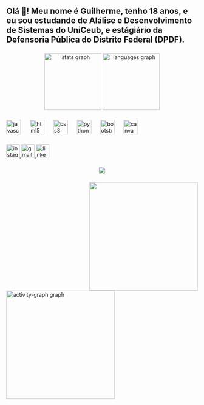 <h2 align="left">Olá 👋! Meu nome é Guilherme, tenho 18 anos, e eu sou estudande de Alálise e Desenvolvimento de Sistemas do UniCeub, e estágiário da Defensoria Pública do Distrito Federal (DPDF).</h2>

###

<div align="center">
  <img src="https://github-readme-stats.vercel.app/api?username=guigas2407&hide_title=false&hide_rank=false&show_icons=true&include_all_commits=true&count_private=true&disable_animations=false&theme=dracula&locale=en&hide_border=false" height="150" alt="stats graph"  />
  <img src="https://github-readme-stats.vercel.app/api/top-langs?username=guigas2407&locale=en&hide_title=false&layout=compact&card_width=320&langs_count=5&theme=dracula&hide_border=false" height="150" alt="languages graph"  />
</div>

###

<div align="left">
  <img src="https://cdn.jsdelivr.net/gh/devicons/devicon/icons/javascript/javascript-original.svg" height="38" alt="javascript logo"  />
  <img width="16" />
  <img src="https://cdn.jsdelivr.net/gh/devicons/devicon/icons/html5/html5-original.svg" height="38" alt="html5 logo"  />
  <img width="16" />
  <img src="https://cdn.jsdelivr.net/gh/devicons/devicon/icons/css3/css3-original.svg" height="38" alt="css3 logo"  />
  <img width="16" />
  <img src="https://cdn.jsdelivr.net/gh/devicons/devicon/icons/python/python-original.svg" height="38" alt="python logo"  />
  <img width="16" />
  <img src="https://cdn.jsdelivr.net/gh/devicons/devicon/icons/bootstrap/bootstrap-original.svg" height="38" alt="bootstrap logo"  />
  <img width="16" />
  <img src="https://cdn.jsdelivr.net/gh/devicons/devicon/icons/canva/canva-original.svg" height="38" alt="canva logo"  />
</div>

###

<div align="left">
  <a href="https://www.instagram.com/privss_.gui?igsh=bzl6cHc4cmNtN3Zn&utm_source=qr" target="_blank">
    <img src="https://img.shields.io/static/v1?message=Instagram&logo=instagram&label=&color=E4405F&logoColor=white&labelColor=&style=for-the-badge" height="35" alt="instagram logo"  />
  </a>
  <a href="guigas@sempreceub.vom" target="_blank">
    <img src="https://img.shields.io/static/v1?message=Gmail&logo=gmail&label=&color=D14836&logoColor=white&labelColor=&style=for-the-badge" height="35" alt="gmail logo"  />
  </a>
  <a href="www.linkedin.com/in/guilherme-meyer-soares-72ba73357" target="_blank">
    <img src="https://img.shields.io/static/v1?message=LinkedIn&logo=linkedin&label=&color=0077B5&logoColor=white&labelColor=&style=for-the-badge" height="35" alt="linkedin logo"  />
  </a>
</div>

###

<div align="center">
  <img src="https://profile-counter.glitch.me/guigas2407/count.svg?"  />
</div>

###

<img align="right" height="285" src="https://github.com/guigas2407/foto-de-perfil/blob/main/foto-perfil-github2.jpg?raw=true"  />

###

<div align="left">
  <img src="https://github-readme-activity-graph.vercel.app/graph?username=guigas2407&radius=16&theme=react&area=true&order=5&hide_border=false" height="285" alt="activity-graph graph"  />
</div>

###
